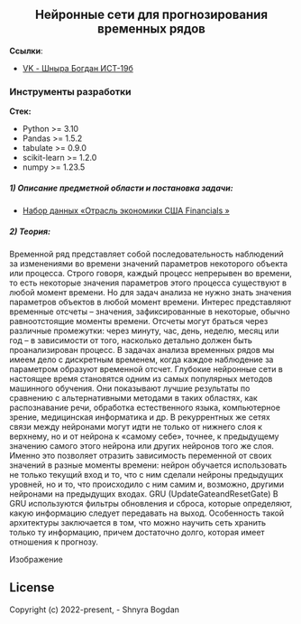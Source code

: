 <h2 align="center">Нейронные сети для прогнозирования временных рядов</h2>

**Ссылки**:
- [VK - Шныра Богдан ИСТ-19б](https://vk.com/id404101172)


### Инструменты разработки

**Стек:**
- Python >= 3.10
- Pandas >= 1.5.2
- tabulate >= 0.9.0
- scikit-learn >= 1.2.0
- numpy >= 1.23.5


##### 1) Описание предметной области и постановка задачи:

  - [Набор данных «Отрасль экономики США Financials »](https://www.finam.ru/profile/otrasli-ehkonomiki-usa/financials/export/?market=27&em=18991&token=03AD1IbLDAaSWQN_oI5mWVK7f-Aqmn-bUR6SSDOk-Ei_OAYto0UJ)

##### 2) Теория:

Временной ряд представляет собой последовательность наблюдений за изменениями во времени значений параметров некоторого объекта или процесса. Строго говоря, каждый процесс непрерывен во времени, то есть некоторые значения параметров этого процесса существуют в любой момент времени. Но для задач анализа не нужно знать значения параметров объектов в любой момент времени. Интерес представляют временные отсчеты – значения, зафиксированные в некоторые, обычно равноотстоящие моменты времени. Отсчеты могут браться через различные промежутки: через минуту, час, день, неделю, месяц или год – в зависимости от того, насколько детально должен быть проанализирован процесс. В задачах анализа временных рядов мы имеем дело с дискретным временем, когда каждое наблюдение за параметром образуют временной отсчет.
Глубокие нейронные сети в настоящее время становятся одним из самых популярных методов машинного обучения. Они показывают лучшие результаты по сравнению с альтернативными методами в таких областях, как распознавание речи, обработка естественного языка, компьютерное зрение, медицинская информатика и др.
В рекуррентных же сетях связи между нейронами могут идти не только от нижнего слоя к верхнему, но и от нейрона к «самому себе», точнее, к предыдущему значению самого этого нейрона или других нейронов того же слоя. Именно это позволяет отразить зависимость переменной от своих значений в разные моменты времени: нейрон обучается использовать не только текущий вход и то, что с ним сделали нейроны предыдущих уровней, но и то, что происходило с ним самим и, возможно, другими нейронами на предыдущих входах.
GRU (UpdateGateandResetGate)
 В GRU используются фильтры обновления и сброса, которые определяют, какую информацию следует передавать на выход. Особенность такой архитектуры заключается в том, что можно научить сеть хранить только ту информацию, причем достаточно долго, которая имеет отношения к прогнозу.

Изображение

## License

Copyright (c) 2022-present, - Shnyra Bogdan
